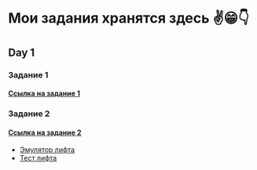 # Мои задания хранятся здесь ✌😁👇

## Day 1

### Задание 1

#### [Ссылка на задание 1](task_1.txt)

### Задание 2

#### [Ссылка на задание 2](task_2.txt)

+ [Эмулятор лифта](building.py)
+ [Тест лифта](testbuilding.py)
